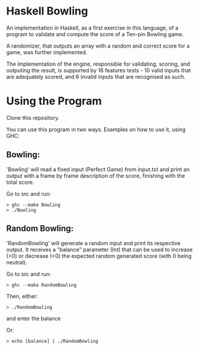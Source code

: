 Haskell Bowling
=================

An implementation in Haskell, as a first exercise in this language, of a program to validate and compute the score of a Ten-pin Bowling game.

A randomizer, that outputs an array with a random and correct score for a game, was further implemented. 

The implementation of the engine, responsible for validating, scoring, and outputing the result, is supported by 16 features tests - 10 valid inputs that are adequately scored, and 6 invalid inputs that are recognised as such.



Using the Program
===================

Clone this repository.

You can use this program in two ways.
Examples on how to use it, using GHC:

Bowling:
----------

'Bowling' will read a fixed input (Perfect Game) from input.txt and print an output with a frame by frame description of the score, finishing with the total score.

Go to src and run:

```
> ghc --make Bowling
> ./Bowling
```

Random Bowling:
-----------------

'RandomBowling' will generate a random input and print its respective output. It receives a "balance" parameter (Int) that can be used to increase (>0) or decrease (<0) the expected random generated score (with 0 being neutral).


Go to src and run:

```
> ghc --make RandomBowling
```

Then, either:
```
> ./RandomBowling
```
and enter the balance

Or:
```
> echo [balance] | ./RandomBowling
```
